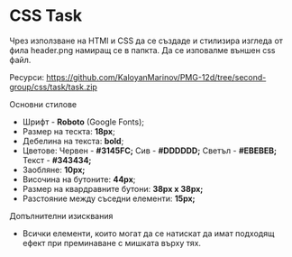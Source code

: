 
# CSS Task

Чрез използване на HTMl и CSS да се създаде и стилизира изгледа от фила header.png намиращ се в папкта. Да се изповалме външен css файл.

Ресурси: https://github.com/KaloyanMarinov/PMG-12d/tree/second-group/css/task/task.zip

Основни стилове
- Шрифт - **Roboto** (Google Fonts);
- Размер на тескта: **18px**;
- Дебелина на текста: **bold**;
- Цветове: Червен - **#3145FC;** Сив - **#DDDDDD;** Светъл - **#EBEBEB;** Текст - **#343434;**
- Заобляне: **10px;**
- Височина на бутоните: **44px**;
- Размер на квардравните бутони: **38px x 38px;**
- Разстояние между съседни елементи: **15px;**

Допълнителни изисквания

- Всички елементи, които могат да се натискат да имат подходящ ефект при преминаване с мишката върху тях.